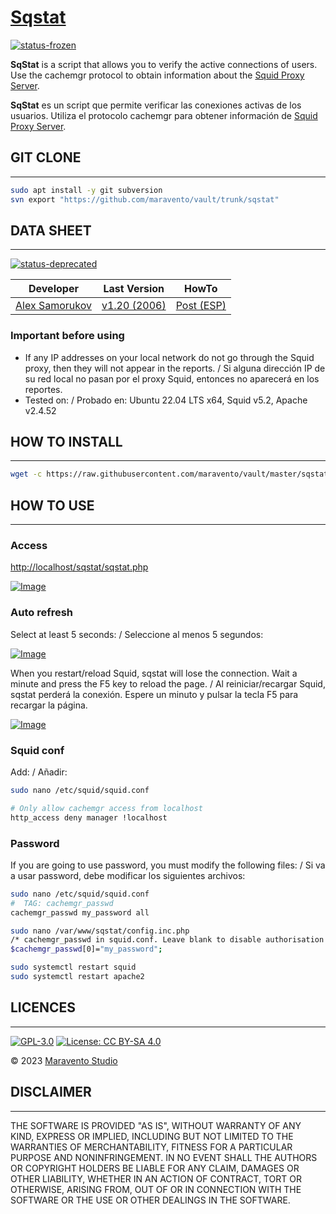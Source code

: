 # [Sqstat](https://www.maravento.com)

[![status-frozen](https://img.shields.io/badge/status-frozen-blue.svg)](https://github.com/maravento/vault/tree/master/sqstat)

**SqStat** is a script that allows you to verify the active connections of users. Use the cachemgr protocol to obtain information about the [Squid Proxy Server](https://www.squid-cache.org/).

**SqStat** es un script que permite verificar las conexiones activas de los usuarios. Utiliza el protocolo cachemgr para obtener información de [Squid Proxy Server](https://www.squid-cache.org/).

## GIT CLONE

---

```bash
sudo apt install -y git subversion
svn export "https://github.com/maravento/vault/trunk/sqstat"
```

## DATA SHEET

---

[![status-deprecated](https://img.shields.io/badge/status-deprecated-red.svg)](https://lightsquid.sourceforge.net/)

| Developer | Last Version | HowTo |
| :---: | :---: | :---: |
| [Alex Samorukov](https://samm.kiev.ua/sqstat/) | [v1.20 (2006)](https://sourceforge.net/projects/sqstat/files/) | [Post (ESP)](https://www.maravento.com/2014/03/network-monitor.html) |

### Important before using

- If any IP addresses on your local network do not go through the Squid proxy, then they will not appear in the reports. / Si alguna dirección IP de su red local no pasan por el proxy Squid, entonces no aparecerá en los reportes.
- Tested on: / Probado en: Ubuntu 22.04 LTS x64, Squid v5.2, Apache v2.4.52

## HOW TO INSTALL

---

```bash
wget -c https://raw.githubusercontent.com/maravento/vault/master/sqstat/sqstatsetup.sh && sudo chmod +x sqstatsetup.sh && sudo ./sqstatsetup.sh
```

## HOW TO USE

---

### Access

[http://localhost/sqstat/sqstat.php](http://localhost/sqstat/sqstat.php)

[![Image](https://raw.githubusercontent.com/maravento/vault/master/sqstat/img/sqstat.png)](https://www.maravento.com/)

### Auto refresh

Select at least 5 seconds: / Seleccione al menos 5 segundos:

[![Image](https://raw.githubusercontent.com/maravento/vault/master/sqstat/img/sqstat-auto.png)](https://www.maravento.com/)

When you restart/reload Squid, sqstat will lose the connection. Wait a minute and press the F5 key to reload the page. / Al reiniciar/recargar Squid, sqstat perderá la conexión. Espere un minuto y pulsar la tecla F5 para recargar la página.

[![Image](https://raw.githubusercontent.com/maravento/vault/master/sqstat/img/sqstat-f5.png)](https://www.maravento.com/)

### Squid conf

Add: / Añadir:

```bash
sudo nano /etc/squid/squid.conf

# Only allow cachemgr access from localhost
http_access deny manager !localhost
```

### Password

If you are going to use password, you must modify the following files: / Si va a usar password, debe modificar los siguientes archivos:

```bash
sudo nano /etc/squid/squid.conf
#  TAG: cachemgr_passwd
cachemgr_passwd my_password all

sudo nano /var/www/sqstat/config.inc.php
/* cachemgr_passwd in squid.conf. Leave blank to disable authorisation */
$cachemgr_passwd[0]="my_password";

sudo systemctl restart squid
sudo systemctl restart apache2
```

## LICENCES

---

[![GPL-3.0](https://img.shields.io/badge/License-GPLv3-blue.svg)](https://www.gnu.org/licenses/gpl.txt)
[![License: CC BY-SA 4.0](https://img.shields.io/badge/License-CC_BY--SA_4.0-lightgrey.svg)](https://creativecommons.org/licenses/by-sa/4.0/)

© 2023 [Maravento Studio](https://www.maravento.com)

## DISCLAIMER

---

THE SOFTWARE IS PROVIDED "AS IS", WITHOUT WARRANTY OF ANY KIND, EXPRESS OR IMPLIED, INCLUDING BUT NOT LIMITED TO THE WARRANTIES OF MERCHANTABILITY, FITNESS FOR A PARTICULAR PURPOSE AND NONINFRINGEMENT. IN NO EVENT SHALL THE AUTHORS OR COPYRIGHT HOLDERS BE LIABLE FOR ANY CLAIM, DAMAGES OR OTHER LIABILITY, WHETHER IN AN ACTION OF CONTRACT, TORT OR OTHERWISE, ARISING FROM, OUT OF OR IN CONNECTION WITH THE SOFTWARE OR THE USE OR OTHER DEALINGS IN THE SOFTWARE.

